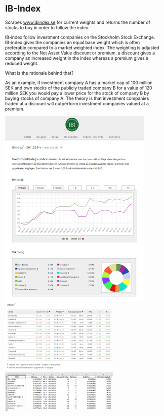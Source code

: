 # IB-Index
Scrapes www.ibindex.se for current weights and returns the number of stocks to buy in order to follow the index.

IB-index follow investment companies on the Stockholm Stock Exchange. IB-index gives the companies an equal base weight which is often preferable compared to a market weighted index. The weighting is adjusted according to the Net Asset Value discount or premium,
a discount gives a company an increased weight in the index whereas a premium gives a reduced weight. 

What is the rationale behind that? 

As an example, if investment company A has a market cap of 100 million SEK and own stocks of the publicly traded company B for a value of 120 million SEK you would pay a lower price for the stock of company B by buying stocks of company A. The theory is that investment companies traded at a discount will outperform investment companies valued at a premium.

<img src="https://github.com/hataloo/IB-Index/blob/master/IBIndexShowcase/startpage.png" width="450">
<img src="https://github.com/hataloo/IB-Index/blob/master/IBIndexShowcase/valuation.png" width="350">
<img src="https://github.com/hataloo/IB-Index/blob/master/IBIndexShowcase/recommendation.png" width="350">
